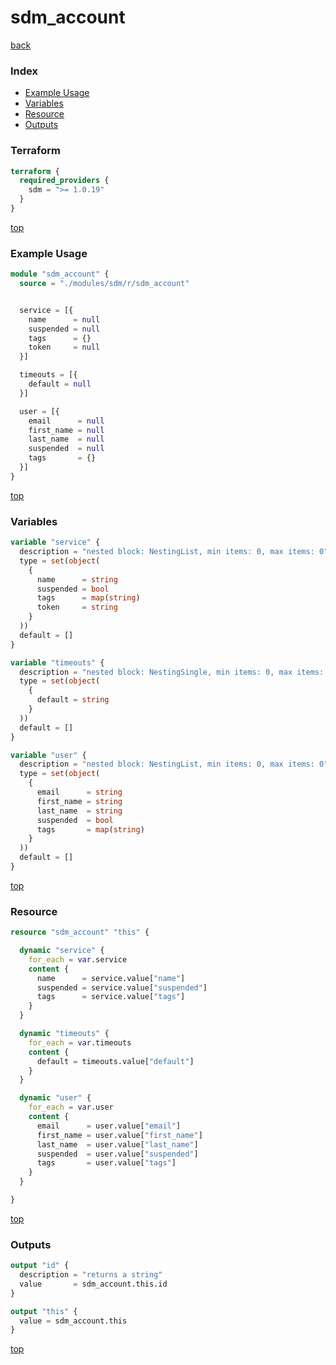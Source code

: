 # sdm_account

[back](../sdm.md)

### Index

- [Example Usage](#example-usage)
- [Variables](#variables)
- [Resource](#resource)
- [Outputs](#outputs)

### Terraform

```terraform
terraform {
  required_providers {
    sdm = ">= 1.0.19"
  }
}
```

[top](#index)

### Example Usage

```terraform
module "sdm_account" {
  source = "./modules/sdm/r/sdm_account"


  service = [{
    name      = null
    suspended = null
    tags      = {}
    token     = null
  }]

  timeouts = [{
    default = null
  }]

  user = [{
    email      = null
    first_name = null
    last_name  = null
    suspended  = null
    tags       = {}
  }]
}
```

[top](#index)

### Variables

```terraform
variable "service" {
  description = "nested block: NestingList, min items: 0, max items: 0"
  type = set(object(
    {
      name      = string
      suspended = bool
      tags      = map(string)
      token     = string
    }
  ))
  default = []
}

variable "timeouts" {
  description = "nested block: NestingSingle, min items: 0, max items: 0"
  type = set(object(
    {
      default = string
    }
  ))
  default = []
}

variable "user" {
  description = "nested block: NestingList, min items: 0, max items: 0"
  type = set(object(
    {
      email      = string
      first_name = string
      last_name  = string
      suspended  = bool
      tags       = map(string)
    }
  ))
  default = []
}
```

[top](#index)

### Resource

```terraform
resource "sdm_account" "this" {

  dynamic "service" {
    for_each = var.service
    content {
      name      = service.value["name"]
      suspended = service.value["suspended"]
      tags      = service.value["tags"]
    }
  }

  dynamic "timeouts" {
    for_each = var.timeouts
    content {
      default = timeouts.value["default"]
    }
  }

  dynamic "user" {
    for_each = var.user
    content {
      email      = user.value["email"]
      first_name = user.value["first_name"]
      last_name  = user.value["last_name"]
      suspended  = user.value["suspended"]
      tags       = user.value["tags"]
    }
  }

}
```

[top](#index)

### Outputs

```terraform
output "id" {
  description = "returns a string"
  value       = sdm_account.this.id
}

output "this" {
  value = sdm_account.this
}
```

[top](#index)